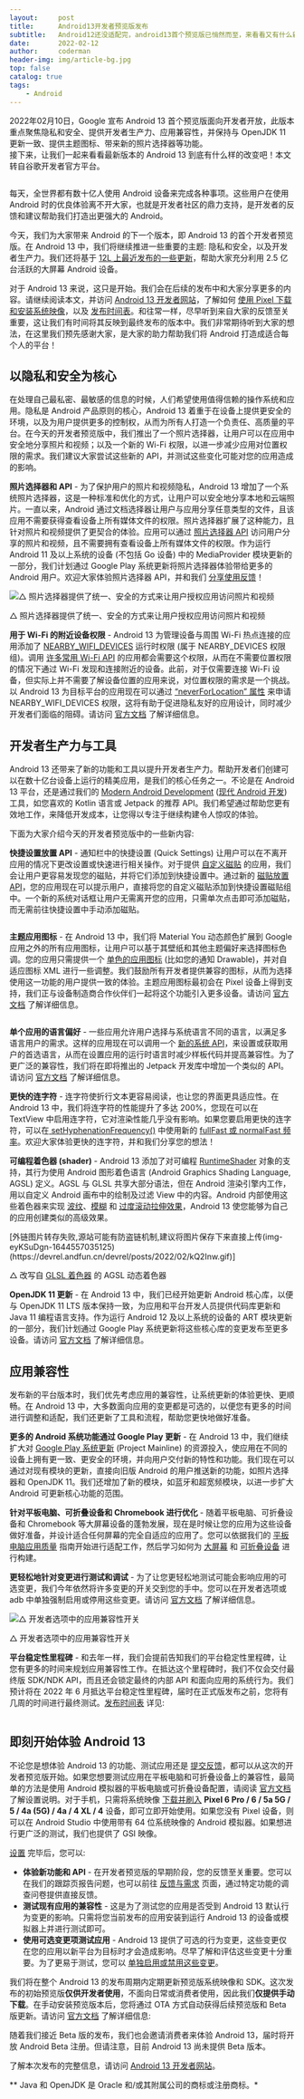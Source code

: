 ```yaml
---
layout:     post
title:      Android13开发者预览版发布
subtitle:   Android12还没适配完，android13首个预览版已悄然而至，来看看又有什么新特性吧
date:       2022-02-12
author:     coderman
header-img: img/article-bg.jpg
top: false
catalog: true 
tags:
    - Android
---
```

2022年02月10日，Google 宣布 Android 13 首个预览版面向开发者开放，此版本重点聚焦隐私和安全、提供开发者生产力、应用兼容性，并保持与 OpenJDK 11 更新一致、提供主题图标、带来新的照片选择器等功能。<br>
接下来，让我们一起来看看最新版本的 Android 13 到底有什么样的改变吧！本文转自谷歌开发者官方平台。
<p><img src="https://img-blog.csdnimg.cn/img_convert/6f84c6da15331cb0b4e35ba1b8d4f307.png" alt="" /></p> 
<p>每天&#xff0c;全世界都有数十亿人使用 Android 设备来完成各种事项。这些用户在使用 Android 时的优良体验离不开大家&#xff0c;也就是开发者社区的鼎力支持&#xff0c;是开发者的反馈和建议帮助我们打造出更强大的 Android。</p> 
<p>今天&#xff0c;我们为大家带来 Android 的下一个版本&#xff0c;即 Android 13 的首个开发者预览版。在 Android 13 中&#xff0c;我们将继续推进一些重要的主题: 隐私和安全&#xff0c;以及开发者生产力。我们还将基于 <a href="http://mp.weixin.qq.com/s?__biz&#61;Mzk0NDIwMTExNw&#61;&#61;&amp;mid&#61;2247502282&amp;idx&#61;1&amp;sn&#61;ed9fe9ab8c3f03499e4a6766e53287de&amp;chksm&#61;c32ac538f45d4c2e2803933233dc191a8216914c462aecf817fe7c7d5e9b88a5835d7b32c64b&amp;scene&#61;21#wechat_redirect">12L 上最近发布的一些更新</a>&#xff0c;帮助大家充分利用 2.5 亿台活跃的大屏幕 Android 设备。</p> 
<p>对于 Android 13 来说&#xff0c;这只是开始。我们会在后续的发布中和大家分享更多的内容。请继续阅读本文&#xff0c;并访问 <a href="https://developer.android.google.cn/about/versions/13">Android 13 开发者网站</a>&#xff0c;了解如何 <a href="https://developer.android.google.cn/about/versions/13/download">使用 Pixel 下载和安装系统映像</a>&#xff0c;以及 <a href="https://developer.android.google.cn/about/versions/13/overview#timeline">发布时间表</a>。和往常一样&#xff0c;尽早听到来自大家的反馈至关重要&#xff0c;这让我们有时间将其反映到最终发布的版本中。我们非常期待听到大家的想法&#xff0c;在这里我们预先感谢大家&#xff0c;是大家的助力帮助我们将 Android 打造成适合每个人的平台&#xff01;</p> 
<h2><a id="_10"></a><strong>以隐私和安全为核心</strong></h2> 
<p>在处理自己最私密、最敏感的信息的时候&#xff0c;人们希望使用值得信赖的操作系统和应用。隐私是 Android 产品原则的核心&#xff0c;Android 13 着重于在设备上提供更安全的环境&#xff0c;以及为用户提供更多的控制权&#xff0c;从而为所有人打造一个负责任、高质量的平台。在今天的开发者预览版中&#xff0c;我们推出了一个照片选择器&#xff0c;让用户可以在应用中安全地分享照片和视频&#xff1b;以及一个新的 Wi-Fi 权限&#xff0c;以进一步减少应用对位置权限的需求。我们建议大家尝试这些新的 API&#xff0c;并测试这些变化可能对您的应用造成的影响。</p> 
<p><strong>照片选择器和 API</strong> - 为了保护用户的照片和视频隐私&#xff0c;Android 13 增加了一个系统照片选择器&#xff0c;这是一种标准和优化的方式&#xff0c;让用户可以安全地分享本地和云端照片。一直以来&#xff0c;Android 通过文档选择器让用户与应用分享任意类型的文件&#xff0c;且该应用不需要获得查看设备上所有媒体文件的权限。照片选择器扩展了这种能力&#xff0c;且针对照片和视频提供了更契合的体验。应用可以通过 <a href="https://developer.android.google.cn/about/versions/13/features/photopicker">照片选择器 API</a> 访问用户分享的照片和视频&#xff0c;且不需要拥有查看设备上所有媒体文件的权限。作为运行 Android 11 及以上系统的设备 (不包括 Go 设备) 中的 MediaProvider 模块更新的一部分&#xff0c;我们计划通过 Google Play 系统更新将照片选择器体验带给更多的 Android 用户。欢迎大家体验照片选择器 API&#xff0c;并和我们 <a href="https://developer.android.google.cn/about/versions/13/feedback">分享使用反馈</a>&#xff01;</p> 
<p><img src="https://img-blog.csdnimg.cn/img_convert/ea8e60d27135660478ea88e46f6c242f.gif" alt="△ 照片选择器提供了统一、安全的方式来让用户授权应用访问照片和视频" /></p> 
<p>△ 照片选择器提供了统一、安全的方式来让用户授权应用访问照片和视频</p> 
<p><strong>用于 Wi-Fi 的附近设备权限</strong> - Android 13 为管理设备与周围 Wi-Fi 热点连接的应用添加了 <a href="https://developer.android.google.cn/reference/android/Manifest.permission.html#NEARBY_WIFI_DEVICES">NEARBY_WIFI_DEVICES</a> 运行时权限 (属于 NEARBY_DEVICES 权限组)。调用 <a href="https://developer.android.google.cn/about/versions/13/features/nearby-wifi-devices-permission#check-for-apis-that-require-permission">许多常用 Wi-Fi API</a> 的应用都会需要这个权限&#xff0c;从而在不需要位置权限的情况下通过 Wi-Fi 发现和连接附近的设备。此前&#xff0c;对于仅需要连接 Wi-Fi 设备&#xff0c;但实际上并不需要了解设备位置的应用来说&#xff0c;对位置权限的需求是一个挑战。以 Android 13 为目标平台的应用现在可以通过 <a href="https://developer.android.google.cn/reference/android/R.attr.html#usesPermissionFlags">“neverForLocation” 属性</a> 来申请 NEARBY_WIFI_DEVICES 权限&#xff0c;这将有助于促进隐私友好的应用设计&#xff0c;同时减少开发者们面临的阻碍。请访问 <a href="https://developer.android.google.cn/about/versions/13/behavior-changes-13#nearby-wifi-devices-permission">官方文档</a> 了解详细信息。</p> 
<h2><a id="_22"></a><strong>开发者生产力与工具</strong></h2> 
<p>Android 13 还带来了新的功能和工具以提升开发者生产力。帮助开发者们创建可以在数十亿台设备上运行的精美应用&#xff0c;是我们的核心任务之一。不论是在 Android 13 平台&#xff0c;还是通过我们的 <a href="https://mp.weixin.qq.com/mp/appmsgalbum?__biz&#61;Mzk0NDIwMTExNw&#61;&#61;&amp;action&#61;getalbum&amp;album_id&#61;1797733109421948930#wechat_redirect">Modern Android Development</a> (<a href="https://developer.android.google.cn/modern-android-development">现代 Android 开发</a>) 工具&#xff0c;如您喜欢的 Kotlin 语言或 Jetpack 的推荐 API。我们希望通过帮助您更有效地工作&#xff0c;来降低开发成本&#xff0c;让您得以专注于继续构建令人惊叹的体验。</p> 
<p>下面为大家介绍今天的开发者预览版中的一些新内容:</p> 
<p><strong>快捷设置放置 API</strong> - 通知栏中的快捷设置 (Quick Settings) 让用户可以在不离开应用的情况下更改设置或快速进行相关操作。对于提供 <a href="https://developer.android.google.cn/reference/android/service/quicksettings/TileService">自定义磁贴</a> 的应用&#xff0c;我们会让用户更容易发现您的磁贴&#xff0c;并将它们添加到快捷设置中。通过新的 <a href="https://developer.android.google.cn/reference/android/app/StatusBarManager#requestAddTileService%28android.content.ComponentName,%20java.lang.CharSequence,%20android.graphics.drawable.Icon,%20java.util.concurrent.Executor,%20java.util.function.Consumer%3Cjava.lang.Integer%3E%29">磁贴放置 API</a>&#xff0c;您的应用现在可以提示用户&#xff0c;直接将您的自定义磁贴添加到快捷设置磁贴组中。一个新的系统对话框让用户无需离开您的应用&#xff0c;只需单次点击即可添加磁贴&#xff0c;而无需前往快捷设置中手动添加磁贴。</p> 
<p><img src="https://img-blog.csdnimg.cn/img_convert/63791812fada80675dba90043f0daf34.png" alt="" /></p> 
<p><strong>主题应用图标</strong> - 在 Android 13 中&#xff0c;我们将 Material You 动态颜色扩展到 Google 应用之外的所有应用图标&#xff0c;让用户可以基于其壁纸和其他主题偏好来选择图标色调。您的应用只需提供一个 <a href="https://developer.android.google.cn/about/versions/13/features#themed-app-icon-specs">单色的应用图标</a> (比如您的通知 Drawable)&#xff0c;并对自适应图标 XML 进行一些调整。我们鼓励所有开发者提供兼容的图标&#xff0c;从而为选择使用这一功能的用户提供一致的体验。主题应用图标最初会在 Pixel 设备上得到支持&#xff0c;我们正与设备制造商合作伙伴们一起将这个功能引入更多设备。请访问 <a href="https://developer.android.google.cn/about/versions/13/features#themed-app-icons">官方文档</a> 了解详细信息。</p> 
<p><img src="https://img-blog.csdnimg.cn/img_convert/21acd83811966679a4888adde96f2609.png" alt="" /></p> 
<p><strong>单个应用的语言偏好</strong> - 一些应用允许用户选择与系统语言不同的语言&#xff0c;以满足多语言用户的需求。这样的应用现在可以调用一个 <a href="https://developer.android.google.cn/reference/android/app/LocaleManager">新的系统 API</a>&#xff0c;来设置或获取用户的首选语言&#xff0c;从而在设置应用的运行时语言时减少样板代码并提高兼容性。为了更广泛的兼容性&#xff0c;我们将在即将推出的 Jetpack 开发库中增加一个类似的 API。请访问 <a href="https://developer.android.google.cn/about/versions/13/features/app-languages">官方文档</a> 了解详细信息。</p> 
<p><strong>更快的连字符</strong> - 连字符使折行文本更容易阅读&#xff0c;也让您的界面更具适应性。在 Android 13 中&#xff0c;我们将连字符的性能提升了多达 200%&#xff0c;您现在可以在 TextView 中启用连字符&#xff0c;它对渲染性能几乎没有影响。如果您要启用更快的连字符&#xff0c;可以在<a href="https://developer.android.google.cn/reference/android/widget/TextView#setHyphenationFrequency%28int%29"> setHyphenationFrequency()</a> 中使用新的 <a href="https://developer.android.google.cn/reference/android/widget/TextView#attr_android:hyphenationFrequency">fullFast 或 normalFast 频率</a>。欢迎大家体验更快的连字符&#xff0c;并和我们分享您的想法&#xff01;</p> 
<p><strong>可编程着色器 (shader)</strong> - Android 13 添加了对可编程 <a href="https://developer.android.google.cn/reference/android/graphics/RuntimeShader">RuntimeShader</a> 对象的支持&#xff0c;其行为使用 Android 图形着色语言 (Android Graphics Shading Language, AGSL) 定义。AGSL 与 GLSL 共享大部分语法&#xff0c;但在 Android 渲染引擎内工作&#xff0c;用以自定义 Android 画布中的绘制及过滤 View 中的内容。Android 内部使用这些着色器来实现 <a href="https://cs.android.com/android/platform/superproject/&#43;/master:frameworks/base/graphics/java/android/graphics/drawable/RippleShader.java;l&#61;24?q&#61;RippleShader&amp;sq&#61;">波纹</a>、<a href="https://cs.android.com/android/platform/superproject/&#43;/master:frameworks/native/libs/renderengine/skia/filters/BlurFilter.cpp?q&#61;RuntimeShader&amp;ss&#61;android%2Fplatform%2Fsuperproject&amp;start&#61;21">模糊</a> 和 <a href="https://cs.android.com/android/platform/superproject/&#43;/master:frameworks/base/tests/HwAccelerationTest/src/com/android/test/hwui/StretchShaderActivity.java?q&#61;RuntimeShader&amp;ss&#61;android%2Fplatform%2Fsuperproject&amp;start&#61;11">过度滚动拉伸效果</a>&#xff0c;Android 13 使您能够为自己的应用创建类似的高级效果。</p> 
<p>[外链图片转存失败,源站可能有防盗链机制,建议将图片保存下来直接上传(img-eyKSuDgn-1644557035125)(https://devrel.andfun.cn/devrel/posts/2022/02/kQ2Inw.gif)]</p> 
<p>△ 改写自 <a href="https://twitter.com/notargs/status/1250468645030858753">GLSL 着色器</a> 的 AGSL 动态着色器</p> 
<p><strong>OpenJDK 11 更新</strong> - 在 Android 13 中&#xff0c;我们已经开始更新 Android 核心库&#xff0c;以便与 OpenJDK 11 LTS 版本保持一致&#xff0c;为应用和平台开发人员提供代码库更新和 Java 11 编程语言支持。作为运行 Android 12 及以上系统的设备的 ART 模块更新的一部分&#xff0c;我们计划通过 Google Play 系统更新将这些核心库的变更发布至更多设备。请访问 <a href="https://developer.android.google.cn/about/versions/13/features#core-libraries">官方文档</a> 了解详细信息。</p> 
<h2><a id="_48"></a><strong>应用兼容性</strong></h2> 
<p>发布新的平台版本时&#xff0c;我们优先考虑应用的兼容性&#xff0c;让系统更新的体验更快、更顺畅。在 Android 13 中&#xff0c;大多数面向应用的变更都是可选的&#xff0c;以便您有更多的时间进行调整和适配&#xff0c;我们还更新了工具和流程&#xff0c;帮助您更快地做好准备。</p> 
<p><strong>更多的 Android 系统功能通过 Google Play 更新</strong> - 在 Android 13 中&#xff0c;我们继续扩大对 <a href="https://android-developers.googleblog.com/2019/05/fresher-os-with-projects-treble-and-mainline.html">Google Play 系统更新</a> (Project Mainline) 的资源投入&#xff0c;使应用在不同的设备上拥有更一致、更安全的环境&#xff0c;并向用户交付新的特性和功能。我们现在可以通过对现有模块的更新&#xff0c;直接向旧版 Android 的用户推送新的功能&#xff0c;如照片选择器和 OpenJDK 11。我们还增加了新的模块&#xff0c;如蓝牙和超宽频模块&#xff0c;以进一步扩大 Android 可更新核心功能的范围。</p> 
<p><strong>针对平板电脑、可折叠设备和 Chromebook 进行优化</strong> - 随着平板电脑、可折叠设备和 Chromebook 等大屏幕设备的蓬勃发展&#xff0c;现在是时候让您的应用为这些设备做好准备&#xff0c;并设计适合任何屏幕的完全自适应的应用了。您可以依据我们的 <a href="https://developer.android.google.cn/docs/quality-guidelines/tablet-app-quality">平板电脑应用质量</a> 指南开始进行适配工作&#xff0c;然后学习如何为 <a href="https://developer.android.google.cn/guide/topics/large-screens/get-started-with-large-screens">大屏幕</a> 和 <a href="https://developer.android.google.cn/guide/topics/ui/foldables">可折叠设备</a> 进行构建。</p> 
<p><strong>更轻松地针对变更进行测试和调试</strong> - 为了让您更轻松地测试可能会影响应用的可选变更&#xff0c;我们今年依然将许多变更的开关交到您的手中。您可以在开发者选项或 adb 中单独强制启用或停用这些变更。请访问 <a href="https://developer.android.google.cn/about/versions/13/reference/compat-framework-changes">官方文档</a> 了解详细信息。</p> 
<p><img src="https://img-blog.csdnimg.cn/img_convert/8644afebf51d926977a93fea9e9ea020.png" alt="△ 开发者选项中的应用兼容性开关" /></p> 
<p>△ 开发者选项中的应用兼容性开关</p> 
<p><strong>平台稳定性里程碑</strong> - 和去年一样&#xff0c;我们会提前告知我们的平台稳定性里程碑&#xff0c;让您有更多的时间来规划应用兼容性工作。在抵达这个里程碑时&#xff0c;我们不仅会交付最终版 SDK/NDK API&#xff0c;而且还会锁定最终的内部 API 和面向应用的系统行为。我们预计将在 2022 年 6 月抵达平台稳定性里程碑&#xff0c;届时在正式版发布之前&#xff0c;您将有几周的时间进行最终测试。<a href="https://developer.android.google.cn/about/versions/13/overview">发布时间表</a> 详见:</p> 
<p><img src="https://img-blog.csdnimg.cn/img_convert/7bba34af7ab79109ee4ebcaaaa736e5e.png" alt="" /></p> 
<h2><a id="_Android_13_66"></a><strong>即刻开始体验 Android 13</strong></h2> 
<p>不论您是想体验 Android 13 的功能、测试应用还是 <a href="https://developer.android.google.cn/about/versions/13/feedback">提交反馈</a>&#xff0c;都可以从这次的开发者预览版开始。如果您想要测试应用在平板电脑和可折叠设备上的兼容性&#xff0c;最简单的方法是使用 Android 模拟器的平板电脑或可折叠设备配置&#xff0c;请阅读 <a href="https://developer.android.google.cn/about/versions/13/get">官方文档</a> 了解设置说明。对于手机&#xff0c;只需将系统映像 <a href="https://developer.android.google.cn/about/versions/13/download">下载并刷入</a> <strong>Pixel 6 Pro / 6 / 5a 5G / 5 / 4a (5G) / 4a / 4 XL / 4</strong> 设备&#xff0c;即可立即开始使用。如果您没有 Pixel 设备&#xff0c;则可以在 Android Studio 中使用带有 64 位系统映像的 Android 模拟器。如果想进行更广泛的测试&#xff0c;我们也提供了 GSI 映像。</p> 
<p><a href="https://developer.android.google.cn/about/versions/13/setup-sdk">设置</a> 完毕后&#xff0c;您可以:</p> 
<ul><li><strong>体验新功能和 API</strong> - 在开发者预览版的早期阶段&#xff0c;您的反馈至关重要。您可以在我们的跟踪页报告问题&#xff0c;也可以前往 <a href="https://developer.android.google.cn/about/versions/13/feedback">反馈与需求</a> 页面&#xff0c;通过特定功能的调查问卷提供直接反馈。</li><li><strong>测试现有应用的兼容性</strong> - 这是为了测试您的应用是否受到 Android 13 默认行为变更的影响。只需将您当前发布的应用安装到运行 Android 13 的设备或模拟器上并进行测试即可。</li><li><strong>使用可选变更项测试应用</strong> - Android 13 提供了可选的行为变更&#xff0c;这些变更仅在您的应用以新平台为目标时才会造成影响。尽早了解和评估这些变更十分重要。为了更易于测试&#xff0c;您可以 <a href="https://developer.android.google.cn/about/versions/13/reference/compat-framework-changes">单独启用或禁用这些变更</a>。</li></ul> 
<p>我们将在整个 Android 13 的发布周期内定期更新预览版系统映像和 SDK。这次发布的初始预览版<strong>仅供开发者使用</strong>&#xff0c;不面向日常或消费者使用&#xff0c;因此我们<strong>仅提供手动下载</strong>。在手动安装预览版本后&#xff0c;您将通过 OTA 方式自动获得后续预览版和 Beta 版更新。请访问 <a href="https://developer.android.google.cn/about/versions/13/get">官方文档</a> 了解详细信息:</p> 
<p>随着我们接近 Beta 版的发布&#xff0c;我们也会邀请消费者来体验 Android 13&#xff0c;届时将开放 Android Beta 注册。但请注意&#xff0c;目前 Android 13 尚未提供 Beta 版本。</p> 
<p>了解本次发布的完整信息&#xff0c;请访问 <a href="https://developer.android.google.cn/about/versions/13">Android 13 开发者网站</a>。</p> 
<p>** Java 和 OpenJDK 是 Oracle 和/或其附属公司的商标或注册商标。*</p>           